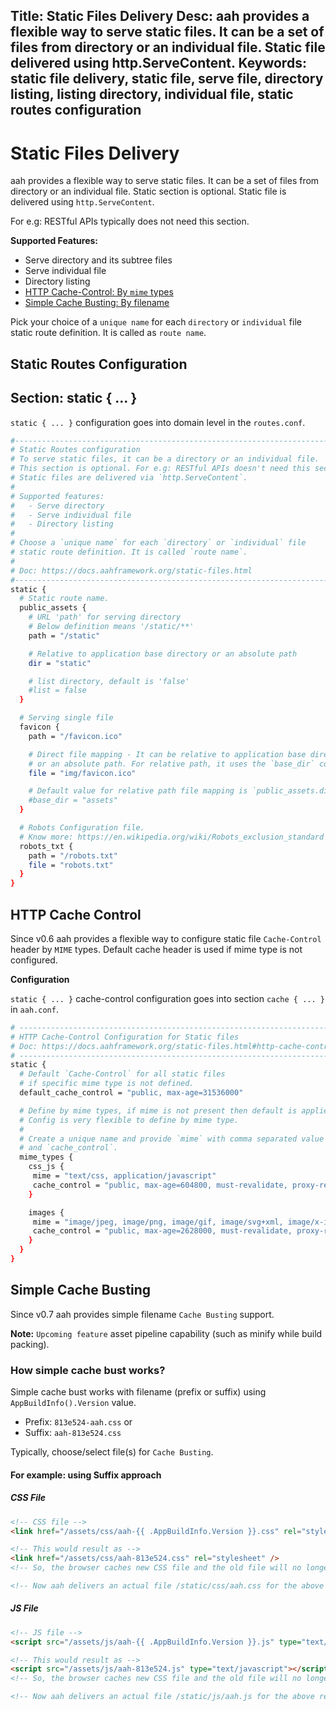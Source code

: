 Title: Static Files Delivery
Desc: aah provides a flexible way to serve static files. It can be a set of files from directory or an individual file. Static file delivered using http.ServeContent.
Keywords: static file delivery, static file, serve file, directory listing, listing directory, individual file, static routes configuration
---
# Static Files Delivery

aah provides a flexible way to serve static files. It can be a set of files from directory or an individual file. Static section is optional. Static file is delivered using `http.ServeContent`.

For e.g: RESTful APIs typically does not need this section.

**Supported Features:**

  * Serve directory and its subtree files
  * Serve individual file
  * Directory listing
  * [HTTP Cache-Control: By `mime` types](#http-cache-control)
  * [Simple Cache Busting: By filename](#simple-cache-busting)

Pick your choice of a `unique name` for each `directory` or `individual` file static route definition. It is called as `route name`.

## Static Routes Configuration

## Section: static { ... }

`static { ... }` configuration goes into domain level in the `routes.conf`.

```bash
#------------------------------------------------------------------------------
# Static Routes configuration
# To serve static files, it can be a directory or an individual file.
# This section is optional. For e.g: RESTful APIs doesn't need this section.
# Static files are delivered via `http.ServeContent`.
#
# Supported features:
#   - Serve directory
#   - Serve individual file
#   - Directory listing
#
# Choose a `unique name` for each `directory` or `individual` file
# static route definition. It is called `route name`.
#
# Doc: https://docs.aahframework.org/static-files.html
#------------------------------------------------------------------------------
static {
  # Static route name.
  public_assets {
    # URL 'path' for serving directory
    # Below definition means '/static/**'
    path = "/static"

    # Relative to application base directory or an absolute path
    dir = "static"

    # list directory, default is 'false'
    #list = false
  }

  # Serving single file
  favicon {
    path = "/favicon.ico"

    # Direct file mapping - It can be relative to application base directory
    # or an absolute path. For relative path, it uses the `base_dir` config value.
    file = "img/favicon.ico"

    # Default value for relative path file mapping is `public_assets.dir`
    #base_dir = "assets"
  }

  # Robots Configuration file.
  # Know more: https://en.wikipedia.org/wiki/Robots_exclusion_standard
  robots_txt {
    path = "/robots.txt"
    file = "robots.txt"
  }
}
```

## HTTP Cache Control

<span class="badge lb-sm">Since v0.6</span> aah provides a flexible way to configure static file `Cache-Control` header by `MIME` types. Default cache header is used if mime type is not configured.

**Configuration**

`static { ... }` cache-control configuration goes into section `cache { ... }` in `aah.conf`.

```bash
# -----------------------------------------------------------------------------
# HTTP Cache-Control Configuration for Static files
# Doc: https://docs.aahframework.org/static-files.html#http-cache-control
# -----------------------------------------------------------------------------
static {
  # Default `Cache-Control` for all static files
  # if specific mime type is not defined.
  default_cache_control = "public, max-age=31536000"

  # Define by mime types, if mime is not present then default is applied.
  # Config is very flexible to define by mime type.
  #
  # Create a unique name and provide `mime` with comma separated value
  # and `cache_control`.
  mime_types {
    css_js {
     mime = "text/css, application/javascript"
     cache_control = "public, max-age=604800, must-revalidate, proxy-revalidate"
    }

    images {
     mime = "image/jpeg, image/png, image/gif, image/svg+xml, image/x-icon"
     cache_control = "public, max-age=2628000, must-revalidate, proxy-revalidate"
    }
  }
}
```

## Simple Cache Busting

<span class="badge lb-sm">Since v0.7</span> aah provides simple filename `Cache Busting` support.

<div class="alert alert-info-blue">
<p><strong>Note:</strong> <code>Upcoming feature</code> asset pipeline capability (such as minify while build packing).</p>
</div>

### How simple cache bust works?

Simple cache bust works with filename (prefix or suffix) using `AppBuildInfo().Version` value.

* Prefix: `813e524-aah.css` or
* Suffix: `aah-813e524.css`

Typically, choose/select file(s) for `Cache Busting`.

#### For example: using Suffix approach

##### CSS File

```html
<!-- CSS file -->
<link href="/assets/css/aah-{{ .AppBuildInfo.Version }}.css" rel="stylesheet" />

<!-- This would result as -->
<link href="/assets/css/aah-813e524.css" rel="stylesheet" />
<!-- So, the browser caches new CSS file and the old file will no longer be used. -->

<!-- Now aah delivers an actual file /static/css/aah.css for the above request -->
```

##### JS File

```html
<!-- JS file -->
<script src="/assets/js/aah-{{ .AppBuildInfo.Version }}.js" type="text/javascript"></script>

<!-- This would result as -->
<script src="/assets/js/aah-813e524.js" type="text/javascript"></script>
<!-- So, the browser caches new CSS file and the old file will no longer be used. -->

<!-- Now aah delivers an actual file /static/js/aah.js for the above request -->
```
